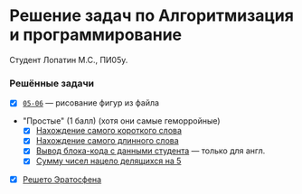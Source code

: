 # Решение задач по Алгоритмизация и программирование

Студент Лопатин М.С., ПИ05у.

### Решённые задачи

- [x] [`05-06`](./05-06/) &mdash; рисование фигур из файла

- "Простые" (1 балл) (хотя они самые геморройные)
    - [x] [Нахождение самого короткого слова](./simple-tasks/most_short_word.cpp)
    - [x] [Нахождение самого длинного слова](./simple-tasks/most_long_word.cpp)
    - [x] [Вывод блока-кода с данными студента](./simple-tasks/display_student_name.cpp) &mdash; только для англ.
    - [x] [Сумму чисел нацело делящихся на 5](./simple-tasks/mod4eq0.cpp)

- [x] [Решето Эратосфена](./erotosphene_sieve.cpp)